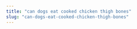 ```yaml
---
title: "can dogs eat cooked chicken thigh bones"
slug: "can-dogs-eat-cooked-chicken-thigh-bones"
---
```


